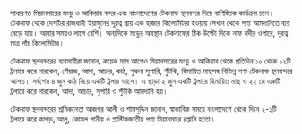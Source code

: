 সাধারণত মিয়ানমারের মংডু ও আকিয়াব বন্দর এবং বাংলাদেশের টেকনাফ স্থলবন্দর দিয়ে বাণিজ্যিক কার্যক্রম চলে। টেকনাফ থেকে দেশটির রাজধানী ইয়াঙ্গুনের দূরত্ব প্রায় এক হাজার কিলোমিটার হওয়ায় সেখান থেকে পণ্য আমদানিতে ব্যয় বেড়ে যায়। আবার সময়ও লাগে বেশি। অন্যদিকে মংডুর অবস্থান টেকনাফের ঠিক উল্টো দিকে নাফ নদীর ওপারে, দূরত্ব মাত্র পাঁচ কিলোমিটার।

টেকনাফ স্থলবন্দরের ব্যবসায়ীরা জানান, কয়েক মাস আগেও মিয়ানমারের মংডু ও আকিয়াব থেকে প্রতিদিন ১০ থেকে ১২টি ট্রলারে করে নারকেল, পেঁয়াজ, আদা, আচার, কাঠ, শুকনা সুপারি, শুঁটকি, হিমায়িত মাছসহ বিভিন্ন পণ্য টেকনাফ স্থলবন্দরে আসত। সর্বশেষ ৪ জুন কাঠ নিয়ে একটি ট্রলার আসে। এ ছাড়া ২ জুন একটি ট্রলারে হিমায়িত মাছ ও ২২ মে একটি ট্রলারে করে নারকেল, আদা, আচার, সুপারি ও শুঁটকি আমদানি হয়।

টেকনাফ স্থলবন্দরের শ্রমিকনেতা আজগর আলী ও শামসুদ্দিন জানান, স্বাভাবিক সময়ে বাংলাদেশে থেকে দিনে ২-১টি ট্রলারে করে কাপড়, আলু, কোমল পানীয় ও প্লাস্টিকজাতীয় পণ্য মিয়ানমারে রপ্তানি হতো।
